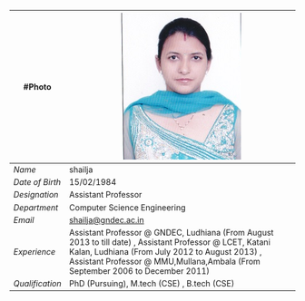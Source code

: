 
| #Photo | ![Display picture](Photos/Shailja.jpg) 
| ------ | -------- |
| *Name*| shailja|
| *Date of Birth* | 15/02/1984 |
| *Designation*| Assistant Professor |
| *Department* | Computer Science Engineering |
| *Email* |shailja@gndec.ac.in |
| *Experience* |  Assistant Professor @ GNDEC, Ludhiana (From August 2013 to till date) , Assistant Professor @ LCET, Katani Kalan,  Ludhiana (From July 2012 to August 2013) , Assistant Professor @ MMU,Mullana,Ambala (From September 2006 to December 2011) |
| *Qualification* | PhD (Pursuing), M.tech (CSE) , B.tech (CSE)  |
